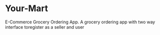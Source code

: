 # Your-Mart
E-Commerce Grocery Ordering App.
A grocery ordering app with two way interface toregister as a seller and user
